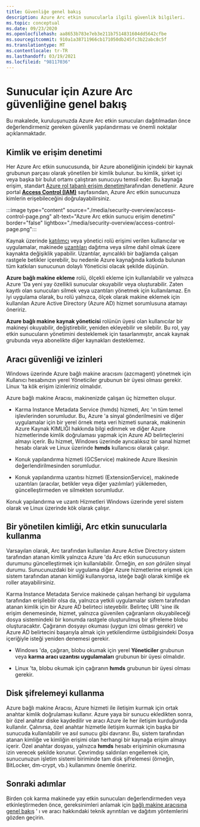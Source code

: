 ```yaml
---
title: Güvenliğe genel bakış
description: Azure Arc etkin sunucularla ilgili güvenlik bilgileri.
ms.topic: conceptual
ms.date: 09/23/2020
ms.openlocfilehash: aa8653b783e7eb3e211b7514831604dd5642cfbe
ms.sourcegitcommit: 910a1a38711966cb171050db245fc3b22abc8c5f
ms.translationtype: MT
ms.contentlocale: tr-TR
ms.lasthandoff: 03/19/2021
ms.locfileid: "98117036"
---
```

# <a name="azure-arc-for-servers-security-overview"></a>Sunucular için Azure Arc güvenliğine genel bakış

Bu makalede, kuruluşunuzda Azure Arc etkin sunucuları dağıtılmadan önce değerlendirmeniz gereken güvenlik yapılandırması ve önemli noktalar açıklanmaktadır.

## <a name="identity-and-access-control"></a>Kimlik ve erişim denetimi

Her Azure Arc etkin sunucusunda, bir Azure aboneliğinin içindeki bir kaynak grubunun parçası olarak yönetilen bir kimlik bulunur. bu kimlik, şirket içi veya başka bir bulut ortamı çalıştıran sunucuyu temsil eder. Bu kaynağa erişim, standart [Azure rol tabanlı erişim denetimi](../../role-based-access-control/overview.md)tarafından denetlenir. Azure portal [**Access Control (IAM)**](../../role-based-access-control/role-assignments-portal.md) sayfasından, Azure Arc etkin sunucunuza kimlerin erişebileceğini doğrulayabilirsiniz.

:::image type="content" source="./media/security-overview/access-control-page.png" alt-text="Azure Arc etkin sunucu erişim denetimi" border="false" lightbox="./media/security-overview/access-control-page.png":::

Kaynak üzerinde [katılımcı](../../role-based-access-control/built-in-roles.md#contributor) veya yönetici rolü erişimi verilen kullanıcılar ve uygulamalar, makinede [uzantıları](manage-vm-extensions.md) dağıtma veya silme dahil olmak üzere kaynakta değişiklik yapabilir. Uzantılar, ayrıcalıklı bir bağlamda çalışan rastgele betikler içerebilir, bu nedenle Azure kaynağında katkıda bulunan tüm katkıları sunucunun dolaylı Yöneticisi olacak şekilde düşünün.

**Azure bağlı makine ekleme** rolü, ölçekli ekleme için kullanılabilir ve yalnızca Azure 'Da yeni yay özellikli sunucular okuyabilir veya oluşturabilir. Zaten kayıtlı olan sunucuları silmek veya uzantıları yönetmek için kullanılamaz. En iyi uygulama olarak, bu rolü yalnızca, ölçek olarak makine eklemek için kullanılan Azure Active Directory (Azure AD) hizmet sorumlusuna atamayı öneririz.

**Azure bağlı makine kaynak yöneticisi** rolünün üyesi olan kullanıcılar bir makineyi okuyabilir, değiştirebilir, yeniden ekleyebilir ve silebilir. Bu rol, yay etkin sunucuların yönetimini desteklemek için tasarlanmıştır, ancak kaynak grubunda veya abonelikte diğer kaynakları desteklemez.

## <a name="agent-security-and-permissions"></a>Aracı güvenliği ve izinleri

Windows üzerinde Azure bağlı makine aracısını (azcmagent) yönetmek için Kullanıcı hesabınızın yerel Yöneticiler grubunun bir üyesi olması gerekir. Linux 'ta kök erişim izinleriniz olmalıdır.

Azure bağlı makine Aracısı, makinenizde çalışan üç hizmetten oluşur.

* Karma Instance Metadata Service (hımds) hizmeti, Arc 'ın tüm temel işlevlerinden sorumludur. Bu, Azure 'a sinyal gönderilmesini ve diğer uygulamalar için bir yerel örnek meta veri hizmeti sunarak, makinenin Azure Kaynak KIMLIĞI hakkında bilgi edinmek ve diğer Azure hizmetlerinde kimlik doğrulaması yapmak için Azure AD belirteçlerini almayı içerir. Bu hizmet, Windows üzerinde ayrıcalıksız bir sanal hizmet hesabı olarak ve Linux üzerinde **hımds** kullanıcısı olarak çalışır.

* Konuk yapılandırma hizmeti (GCService) makinede Azure Ilkesinin değerlendirilmesinden sorumludur.

* Konuk yapılandırma uzantısı hizmeti (ExtensionService), makinede uzantıları (aracılar, betikler veya diğer yazılımlar) yüklemeden, güncelleştirmeden ve silmekten sorumludur.

Konuk yapılandırma ve uzantı Hizmetleri Windows üzerinde yerel sistem olarak ve Linux üzerinde kök olarak çalışır.

## <a name="using-a-managed-identity-with-arc-enabled-servers"></a>Bir yönetilen kimliği, Arc etkin sunucularla kullanma

Varsayılan olarak, Arc tarafından kullanılan Azure Active Directory sistem tarafından atanan kimlik yalnızca Azure 'da Arc etkin sunucusunun durumunu güncelleştirmek için kullanılabilir. Örneğin, *en son görülen* sinyal durumu. Sunucunuzdaki bir uygulama diğer Azure hizmetlerine erişmek için sistem tarafından atanan kimliği kullanıyorsa, isteğe bağlı olarak kimliğe ek roller atayabilirsiniz.

Karma Instance Metadata Service makinede çalışan herhangi bir uygulama tarafından erişilebilir olsa da, yalnızca yetkili uygulamalar sistem tarafından atanan kimlik için bir Azure AD belirteci isteyebilir. Belirteç URI 'sine ilk erişim denemesinde, hizmet, yalnızca güvenilen çağıranların okuyabileceği dosya sistemindeki bir konumda rastgele oluşturulmuş bir şifreleme blobu oluşturacaktır. Çağıranın dosyayı okuması (uygun izni olması gerekir) ve Azure AD belirtecini başarıyla almak için yetkilendirme üstbilgisindeki Dosya içeriğiyle isteği yeniden denemesi gerekir.

* Windows 'da, çağıran, blobu okumak için yerel **Yöneticiler** grubunun veya **karma aracı uzantısı uygulamaları** grubunun bir üyesi olmalıdır.

* Linux 'ta, blobu okumak için çağıranın **hımds** grubunun bir üyesi olması gerekir.

## <a name="using-disk-encryption"></a>Disk şifrelemeyi kullanma

Azure bağlı makine Aracısı, Azure hizmeti ile iletişim kurmak için ortak anahtar kimlik doğrulaması kullanır. Azure yaya bir sunucu ekledikten sonra, bir özel anahtar diske kaydedilir ve aracı Azure ile her iletişim kurduğunda kullanılır. Çalınırsa, özel anahtar hizmetle iletişim kurmak için başka bir sunucuda kullanılabilir ve asıl sunucu gibi davranır. Bu, sistem tarafından atanan kimliğe ve kimliğin erişimi olan herhangi bir kaynağa erişim almayı içerir. Özel anahtar dosyası, yalnızca **hımds** hesabı erişiminin okumasına izin verecek şekilde korunur. Çevrimdışı saldırıları engellemek için, sunucunuzun işletim sistemi biriminde tam disk şifrelemesi (örneğin, BitLocker, dm-crypt, vb.) kullanımını önemle öneririz.

## <a name="next-steps"></a>Sonraki adımlar

Birden çok karma makinede yay etkin sunucuları değerlendirmeden veya etkinleştirmeden önce, gereksinimleri anlamak için [bağlı makine aracısına genel bakış](agent-overview.md) ' ı ve aracı hakkındaki teknik ayrıntıları ve dağıtım yöntemlerini gözden geçirin.
